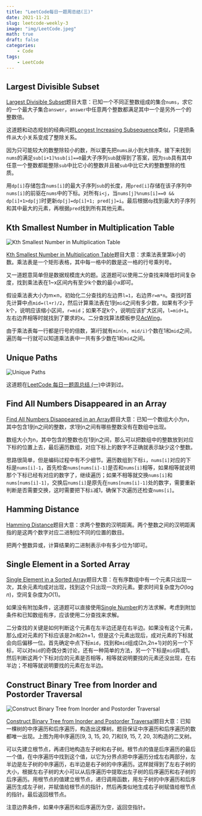 ```yaml
---
title: "LeetCode每日一题周总结(三)"
date: 2021-11-21
slug: leetcode-weekly-3
image: "img/LeetCode.jpeg"
math: true
draft: false
categories:
    - Code
tags:
    - LeetCode
---
```


## Largest Divisible Subset

[Largest Divisible Subset](https://leetcode.com/problems/largest-divisible-subset/)题目大意：已知一个不同正整数组成的集合`nums`，求它的一个最大子集合`answer`，`answer`中任意两个整数都满足其中一个是另外一个的整数倍。

这道题和动态规划的经典问题[Longest Increasing Subsequence](https://leetcode.com/problems/longest-increasing-subsequence/)类似，只是把条件从大小关系变成了整除关系。

因为只可能较大的数整除较小的数，所以要先把`nums`从小到大排序。接下来找到`nums`的满足`sub[i+1]%sub[i]==0`最大子序列`sub`就得到了答案，因为`sub`具有其中任意一个整数都能整除`sub`中比它小的整数并且被`sub`中比它大的整数整除的性质。

用`dp[i]`存储包含`nums[i]`的最大子序列`sub`的长度，用`pred[i]`存储在该子序列中`nums[i]`的前驱在`nums`中的下标。对所有`i<j`，当`nums[j]%nums[i]==0 && dp[i]+1>dp[j]`时更新`dp[j]=dp[i]+1; pred[j]=i`。最后根据`dp`找到最大的子序列和其中最大的元素，再根据`pred`找到所有其他元素。

## Kth Smallest Number in Multiplication Table

![Kth Smallest Number in Multiplication Table](https://assets.leetcode.com/uploads/2021/05/02/multtable1-grid.jpg)

[Kth Smallest Number in Multiplication Table](https://leetcode.com/problems/kth-smallest-number-in-multiplication-table/)题目大意：求乘法表里第k小的数。乘法表是一个矩形表格，其中每一格中的数是这一格的行号乘列号。

又一道题意简单但是数据规模庞大的题。这道题可以使用二分查找来降低时间复杂度，找到乘法表在1~x区间内有至少k个数的最小x即可。

假设乘法表大小为m×n，初始化二分查找的左边界`l=1`，右边界`r=m*n`。查找时首先计算中点`mid=(l+r)/2`，然后计算乘法表在1到`mid`之间有多少数，如果有不少于k个，说明应该缩小区间，`r=mid`；如果不足k个，说明应该扩大区间，`l=mid+1`。左右边界相等时就找到了要求的x。二分查找算法模板参见[AcWing](https://www.acwing.com/blog/content/31/)。

由于乘法表每一行都是行号的倍数，第i行就有`min(n, mid/i)`个数在1和`mid`之间，遍历每一行就可以知道乘法表中一共有多少数在1和`mid`之间。

## Unique Paths

![Unique Paths](https://assets.leetcode.com/uploads/2018/10/22/robot_maze.png)

这道题在[LeetCode 每日一题周总结 (一)](/p/leetcode-weekly-1/#unique-paths-iii)中讲到过。

## Find All Numbers Disappeared in an Array

[Find All Numbers Disappeared in an Array](https://leetcode.com/problems/find-all-numbers-disappeared-in-an-array/)题目大意：已知一个数组大小为n，其中包含1到n之间的整数，求1到n之间有哪些整数没有在数组中出现。

数组大小为n，其中包含的整数也在1到n之间，那么可以把数组中的整数放到对应下标的位置上去，最后遍历数组，对应下标上的数字不正确就表示缺少这个整数。

思路很简单，但是编码过程中有不少细节。遍历数组到下标`i`，`nums[i]`对应的下标是`nums[i]-1`，首先检查`nums[nums[i]-1]`是否和`nums[i]`相等，如果相等就说明那个下标已经有对应的数字了，继续遍历；如果不相等就交换`nums[i]`和`nums[nums[i]-1]`，交换后`nums[i]`是原先在`nums[nums[i]-1]`处的数字，需要重新判断是否需要交换，这时需要把下标`i`减1，确保下次遍历还检查`nums[i]`。

## Hamming Distance

[Hamming Distance](https://leetcode.com/problems/hamming-distance/)题目大意：求两个整数的汉明距离。两个整数之间的汉明距离指的是这两个数字对应二进制位不同的位置的数目。

把两个整数异或，计算结果的二进制表示中有多少位为1即可。

## Single Element in a Sorted Array

[Single Element in a Sorted Array](https://leetcode.com/problems/single-element-in-a-sorted-array/)题目大意：在有序数组中有一个元素只出现一次，其余元素均成对出现，找到这个只出现一次的元素。要求时间复杂度为$O(\log n)$，空间复杂度为$O(1)$。

如果没有附加条件，这道题可以直接使用[Single Number](/p/leetcode-weekly-1/#single-number-iii)的方法求解。考虑到附加条件和已知数组有序，应该使用二分查找来求解。

二分查找的关键是如何判断这个元素在左半边还是在右半边。如果没有这个元素，那么成对元素的下标应该是2n和2n+1，但是这个元素出现后，成对元素的下标就会向后偏移一位。首先确定中点下标`mid`，找到和`mid`组成(2n,2n+1)对的另一个下标，可以对`mid`的奇偶分类讨论，还有一种简单的方法，另一个下标是`mid`异或1。然后判断这两个下标对应的元素是否相等，相等就说明要找的元素还没出现，在右半边；不相等就说明要找的元素在左半边。

## Construct Binary Tree from Inorder and Postorder Traversal

![Construct Binary Tree from Inorder and Postorder Traversal](https://assets.leetcode.com/uploads/2021/02/19/tree.jpg)

[Construct Binary Tree from Inorder and Postorder Traversal](https://leetcode.com/problems/construct-binary-tree-from-inorder-and-postorder-traversal/)题目大意：已知一棵树的中序遍历和后序遍历，构造出这棵树。题目保证中序遍历和后序遍历的数都唯一出现。上图为用中序遍历[9, 3, 15, 20, 7]和[9, 15, 7, 20, 3]构造的二叉树。

可以先建立根节点，再递归地构造左子树和右子树。根节点的值是后序遍历的最后一个值，在中序遍历中找到这个值，以它为分界点把中序遍历分成左右两部分，左半边是左子树的中序遍历，右半边是右子树的中序遍历。这样就得到了左右子树的大小，根据左右子树的大小可以从后序遍历中提取出左子树的后序遍历和右子树的后序遍历。用根节点的值建立根节点，递归调用函数，用左子树的中序遍历和后序遍历生成左子树，并赋值给根节点的指针，然后再类似地生成右子树赋值给根节点的指针。最后返回根节点。

注意边界条件，如果中序遍历和后序遍历为空，返回空指针。

